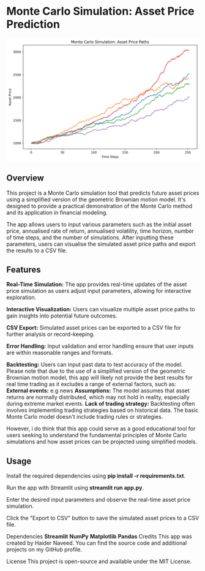 # Monte Carlo Simulation: Asset Price Prediction

![Demo Monte Carlo Simulated graph](https://github.com/haidnav/MonteCarloSimulation/blob/main/demo.png)

## Overview
This project is a Monte Carlo simulation tool that predicts future asset prices using a simplified version of the geometric Brownian motion model. It's designed to provide a practical demonstration of the Monte Carlo method and its application in financial modeling.

The app allows users to input various parameters such as the initial asset price, annualised rate of return, annualised volatility, time horizon, number of time steps, and the number of simulations. After inputting these parameters, users can visualise the simulated asset price paths and export the results to a CSV file.

## Features
**Real-Time Simulation:** The app provides real-time updates of the asset price simulation as users adjust input parameters, allowing for interactive exploration.

**Interactive Visualization:** Users can visualize multiple asset price paths to gain insights into potential future outcomes.

**CSV Export:** Simulated asset prices can be exported to a CSV file for further analysis or record-keeping.

**Error Handling:** Input validation and error handling ensure that user inputs are within reasonable ranges and formats.

**Backtesting:** Users can input past data to test accuracy of the model. Please note that due to the use of a simplified version of the geometric Brownian motion model, this app will likely not provide the best results for real time trading as it excludes a range of external factors, such as:
**External events:** e.g news 
**Assumptions:** The model assumes that asset returns are normally distributed, which may not hold in reality, especially during extreme market events.
**Lack of trading strategy:** Backtesting often involves implementing trading strategies based on historical data. The basic Monte Carlo model doesn't include trading rules or strategies. 

However, i do think that this app could serve as a good educational tool for users seeking to understand the fundamental principles of Monte Carlo simulations and how asset prices can be projected using simplified models.

## Usage
Install the required dependencies using **pip install -r requirements.txt**.

Run the app with Streamlit using **streamlit run app.py**.

Enter the desired input parameters and observe the real-time asset price simulation.

Click the "Export to CSV" button to save the simulated asset prices to a CSV file.

Dependencies
**Streamlit**
**NumPy**
**Matplotlib**
**Pandas**
Credits
This app was created by Haider Naveed. You can find the source code and additional projects on  my GitHub profile.

License
This project is open-source and available under the MIT License.

